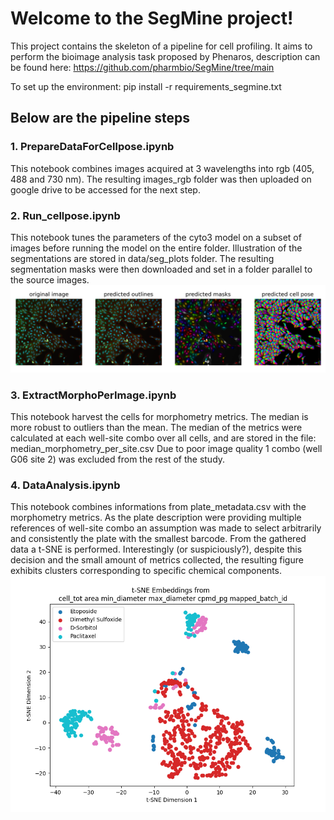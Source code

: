 # Welcome to the SegMine project!

This project contains the skeleton of a pipeline for cell profiling.
It aims to perform the bioimage analysis task proposed by Phenaros, description can be found here: https://github.com/pharmbio/SegMine/tree/main

To set up the environment: 
pip install -r requirements_segmine.txt 

## Below are the pipeline steps 

### 1. PrepareDataForCellpose.ipynb 
This notebook combines images acquired at 3 wavelengths into rgb (405, 488 and 730 nm). The resulting images_rgb folder was then uploaded on google drive to be accessed for the next step.

### 2. Run_cellpose.ipynb
This notebook tunes the parameters of the cyto3 model on a subset of images before running the model on the entire folder. Illustration of the segmentations are stored in data/seg_plots folder. The resulting segmentation masks were then downloaded and set in a folder parallel to the source images.
![Example result](Figures/ExampleOfSegmentation.png)

### 3. ExtractMorphoPerImage.ipynb 
This notebook harvest the cells for morphometry metrics. The median  is more robust to outliers than the mean. The median of the metrics were calculated at each well-site combo over all cells, and are stored in the file:
median_morphometry_per_site.csv 
Due to poor image quality 1 combo (well G06 site 2) was excluded from the rest of the study.

### 4. DataAnalysis.ipynb
This notebook combines informations from plate_metadata.csv with the morphometry metrics. As the plate description were providing multiple references of well-site combo an assumption was made to select arbitrarily and consistently the plate with the smallest barcode.
From the gathered data a t-SNE is performed. Interestingly (or suspiciously?), despite this decision and the small amount of metrics collected, the resulting figure exhibits clusters corresponding to specific chemical components.
![Example result](Figures/t-SNE.png)
